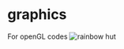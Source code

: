 # graphics
For openGL codes
![rainbow hut](https://github.com/jossyKyalo/graphics/edit/main/sample.png)
